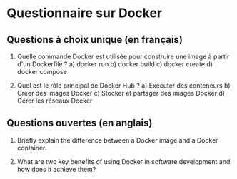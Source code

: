 # Questionnaire sur Docker

## Questions à choix unique (en français)

1. Quelle commande Docker est utilisée pour construire une image à partir d'un Dockerfile ?
   a) docker run
   b) docker build
   c) docker create
   d) docker compose

2. Quel est le rôle principal de Docker Hub ?
   a) Exécuter des conteneurs
   b) Créer des images Docker
   c) Stocker et partager des images Docker
   d) Gérer les réseaux Docker

## Questions ouvertes (en anglais)

1. Briefly explain the difference between a Docker image and a Docker container.

2. What are two key benefits of using Docker in software development and how does it achieve them?

